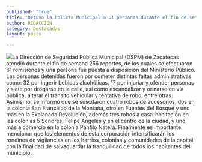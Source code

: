 ```yaml
---
published: "true"
title: "Detuvo la Policía Municipal a 61 personas durante el fin de semana "
author: REDACCION
category: Destacadas
layout: posts

---
```


![](http://i.imgur.com/tkDSNm4m.jpg)La Dirección de Seguridad Pública Municipal (DSPM) de Zacatecas atendió durante el fin de semana 256 reportes, de los cuales se efectuaron 61 remisiones y una persona fue puesta a disposición del Ministerio Público.
Las personas detenidas fueron por cometer distintas faltas administrativas como: 32 por ingerir bebidas alcohólicas, 17 por injuriar y ofender personas y siete por drogarse en la calle, así como escandalizar y orinarse en vía pública, alterar el tránsito vehicular y tentativa de robo, entre otras.
Asimismo, se informó que se suscitaron cuatro robos de accesorios, dos en la colonia San Francisco de la Montaña, otro en Fuentes del Bosque y uno más en la Explanada Revolución, además tres robos a casa-habitación en las colonias 5 Señores, Felipe Angeles y en el centro de la ciudad, y uno más a comercio en la colonia Pánfilo Natera.
Finalmente es importante mencionar que los elementos de esta corporación intensificarán  los rondines de vigilancias en los barrios, colonias y comunidades de la capital con la finalidad de salvaguardar la tranquilidad de todos los habitantes del municipio.
